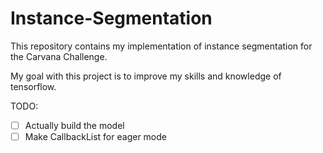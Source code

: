 # Instance-Segmentation

This repository contains my implementation of instance segmentation for the Carvana Challenge. 

My goal with this project is to improve my skills and knowledge of tensorflow. 


TODO:

- [ ] Actually build the model
- [ ] Make CallbackList for eager mode